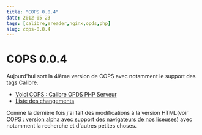```yaml
---
title: "COPS 0.0.4"
date: 2012-05-23
tags: [calibre,ereader,nginx,opds,php]
slug: cops-0.0.4
---
```

# COPS 0.0.4

Aujourd'hui sort la 4ième version de COPS avec notamment le support des tags Calibre.

* [Voici COPS : Calibre OPDS PHP Serveur](/fr/projects/calibre-opds-php-server)
* [Liste des changements](https://github.com/seblucas/cops/blob/master/CHANGELOG)

Comme la dernière fois j'ai fait des modifications à la version HTML(voir [COPS : version alpha avec support des navigateurs de nos liseuses](/blog/cops-eink-1)) avec notamment la recherche et d'autres petites choses.




